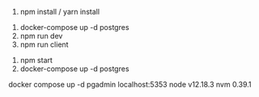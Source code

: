 1. npm install / yarn install

<!-- for dev -->
1. docker-compose up -d postgres
2. npm run dev
3. npm run client

<!-- for prod -->
1. npm start
2. docker-compose up -d postgres

<!-- for database visual monitor -->
  docker compose up -d pgadmin
  localhost:5353
  node v12.18.3
  nvm 0.39.1